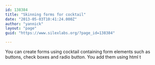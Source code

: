```yaml
---
id: 138384
title: "Skinning forms for cocktail"
date: "2013-05-03T10:41:24.000Z"
author: "yannick"
layout: "page"
guid: "https://www.silexlabs.org/?page_id=138384"

---
```

You can create forms using cocktail containing form elements such as buttons, check boxes and radio button. You add them using html t
























